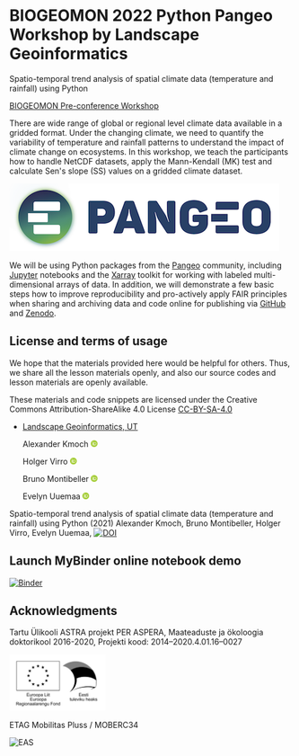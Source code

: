 # BIOGEOMON 2022 Python Pangeo Workshop by Landscape Geoinformatics

Spatio-temporal trend analysis of spatial climate data (temperature and rainfall) using Python

[BIOGEOMON Pre-conference Workshop](https://biogeomon2022.ut.ee/pre-conference-workshop)

There are wide range of global or regional level climate data available in a gridded format. Under the changing climate, we need to quantify the variability of temperature and rainfall patterns to understand the impact of climate change on ecosystems. In this workshop, we teach the participants how to handle NetCDF datasets, apply the Mann-Kendall (MK) test and calculate Sen's slope (SS) values on a gridded climate dataset.

![Pangeo](pangeo_icon.png)

We will be using Python packages from the [Pangeo](https://pangeo.io/about.html) community, including [Jupyter](http://jupyter.org/) notebooks and the [Xarray](https://xarray.pydata.org/en/latest/) toolkit for working with labeled multi-dimensional arrays of data. In addition, we will demonstrate a few basic steps how to improve reproducibility and pro-actively apply FAIR principles when sharing and archiving data and code online for publishing via [GitHub](https://github.com/) and [Zenodo](https://zenodo.org/).


## License and terms of usage

We hope that the materials provided here would be helpful for others. Thus, we share all the lesson materials openly, and also our source codes and lesson materials are openly available.

These materials and code snippets are licensed under the Creative Commons Attribution-ShareAlike 4.0 License [CC-BY-SA-4.0](https://creativecommons.org/licenses/by-sa/4.0/)

- [Landscape Geoinformatics, UT](https://landscape-geoinformatics.ut.ee/home-0)

    Alexander Kmoch <a href="https://orcid.org/0000-0003-4386-4450"><img src="orcid_icon.png" width="12px" height="12px" /></a>

    Holger Virro <a href="https://orcid.org/0000-0001-6110-5453"><img src="orcid_icon.png" width="12px" height="12px" /></a>

    Bruno Montibeller <a href="https://orcid.org/0000-0002-5250-8450"><img src="orcid_icon.png" width="12px" height="12px" /></a>

    Evelyn Uuemaa <a href="https://orcid.org/0000-0002-0782-6740"><img src="orcid_icon.png" width="12px" height="12px" /></a>


Spatio-temporal trend analysis of spatial climate data (temperature and rainfall) using Python (2021) Alexander Kmoch, Bruno Montibeller, Holger Virro, Evelyn Uuemaa, [![DOI](https://zenodo.org/badge/DOI/10.5281/zenodo.5876348.svg)](https://doi.org/10.5281/zenodo.5876348)


## Launch MyBinder online notebook demo

[![Binder](https://mybinder.org/badge_logo.svg)](https://mybinder.org/v2/gh/LandscapeGeoinformatics/biogeomon_2022_pangeo/HEAD?labpath=notebook%2Fworkshop.ipynb)


## Acknowledgments

Tartu Ülikooli ASTRA projekt PER ASPERA,
Maateaduste ja ökoloogia doktorikool 2016-2020,
Projekti kood: 2014–2020.4.01.16–0027

<img alt="EAS " style="border-width:0" src="docs/_source/_static/eas.png" height="100" />


ETAG Mobilitas Pluss / MOBERC34

<img alt="EAS " style="border-width:0" src="docs/_source/ _static/mobilitaspluss.jpg" height="100" />
